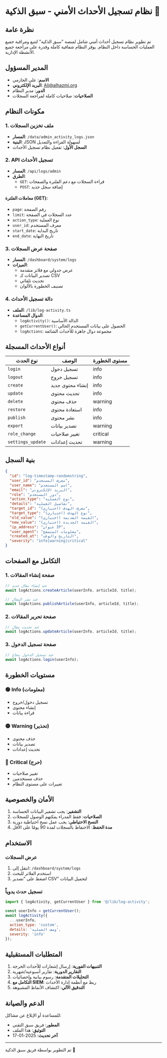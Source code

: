 # نظام تسجيل الأحداث الأمني - سبق الذكية 🔐

## نظرة عامة
تم تطوير نظام تسجيل أحداث أمني شامل لمنصة "سبق الذكية" لتتبع ومراقبة جميع العمليات الحساسة داخل النظام. يوفر النظام شفافية كاملة وقدرة على مراجعة جميع الأنشطة الإدارية.

## المدير المسؤول
- **الاسم**: علي الحازمي
- **البريد الإلكتروني**: Ali@alhazmi.org
- **الدور**: مدير النظام
- **الصلاحيات**: صلاحيات كاملة لمراجعة السجلات

## مكونات النظام

### 1. ملف تخزين السجلات
- **المسار**: `/data/admin_activity_logs.json`
- **البنية**: JSON لسهولة القراءة والتعديل
- **السجل الأول**: تفعيل نظام تسجيل الأحداث

### 2. API تسجيل الأحداث
- **المسار**: `/api/logs/admin`
- **الطرق**:
  - `GET`: قراءة السجلات مع دعم الفلترة والصفحات
  - `POST`: إضافة سجل جديد

#### معاملات الفلترة (GET):
- `page`: رقم الصفحة
- `limit`: عدد السجلات في الصفحة
- `action_type`: نوع العملية
- `user_id`: معرف المستخدم
- `start_date`: تاريخ البداية
- `end_date`: تاريخ النهاية

### 3. صفحة عرض السجلات
- **المسار**: `/dashboard/system/logs`
- **الميزات**:
  - عرض جدولي مع فلاتر متقدمة
  - تصدير البيانات كـ CSV
  - تحديث تلقائي
  - تصنيف الخطورة بالألوان

### 4. دالة تسجيل الأحداث
- **الملف**: `/lib/log-activity.ts`
- **الدوال المساعدة**:
  - `logActivity()`: الدالة الأساسية
  - `getCurrentUser()`: الحصول على بيانات المستخدم الحالي
  - `logActions`: مجموعة دوال جاهزة للأحداث الشائعة

## أنواع الأحداث المسجلة

| نوع الحدث | الوصف | مستوى الخطورة |
|-----------|--------|---------------|
| `login` | تسجيل دخول | info |
| `logout` | تسجيل خروج | info |
| `create` | إنشاء محتوى جديد | info |
| `update` | تحديث محتوى | info |
| `delete` | حذف محتوى | warning |
| `restore` | استعادة محتوى | info |
| `publish` | نشر محتوى | info |
| `export` | تصدير بيانات | warning |
| `role_change` | تغيير صلاحيات | critical |
| `settings_update` | تحديث إعدادات | warning |

## بنية السجل

```json
{
  "id": "log-timestamp-randomstring",
  "user_id": "معرف المستخدم",
  "user_name": "اسم المستخدم",
  "email": "البريد الإلكتروني",
  "role": "دور المستخدم",
  "action_type": "نوع العملية",
  "details": "تفاصيل العملية",
  "target_id": "معرف الهدف (اختياري)",
  "target_type": "نوع الهدف (اختياري)",
  "old_value": "القيمة القديمة (اختياري)",
  "new_value": "القيمة الجديدة (اختياري)",
  "ip_address": "عنوان IP",
  "user_agent": "معلومات المتصفح",
  "created_at": "التاريخ والوقت",
  "severity": "info|warning|critical"
}
```

## التكامل مع الصفحات

### 1. صفحة إنشاء المقالات
```javascript
// عند إنشاء مقال جديد
await logActions.createArticle(userInfo, articleId, title);

// عند نشر المقال
await logActions.publishArticle(userInfo, articleId, title);
```

### 2. صفحة تحرير المقالات
```javascript
// عند تحديث مقال
await logActions.updateArticle(userInfo, articleId, title);
```

### 3. صفحة تسجيل الدخول
```javascript
// عند تسجيل الدخول بنجاح
await logActions.login(userInfo);
```

## مستويات الخطورة

### 🟢 Info (معلومات)
- تسجيل دخول/خروج
- إنشاء محتوى
- قراءة بيانات

### 🟡 Warning (تحذير)
- حذف محتوى
- تصدير بيانات
- تحديث إعدادات

### 🔴 Critical (حرج)
- تغيير صلاحيات
- حذف مستخدمين
- تغييرات على مستوى النظام

## الأمان والخصوصية

1. **التشفير**: يجب تشفير البيانات الحساسة
2. **الصلاحيات**: فقط المدراء يمكنهم الوصول للسجلات
3. **النسخ الاحتياطي**: يجب عمل نسخ احتياطية دورية
4. **مدة الحفظ**: الاحتفاظ بالسجلات لمدة 90 يومًا على الأقل

## الاستخدام

### عرض السجلات
1. انتقل إلى: `/dashboard/system/logs`
2. استخدم الفلاتر للبحث
3. اضغط على "تصدير CSV" لتحميل البيانات

### تسجيل حدث يدوياً
```javascript
import { logActivity, getCurrentUser } from '@/lib/log-activity';

const userInfo = getCurrentUser();
await logActivity({
  ...userInfo,
  action_type: 'custom',
  details: 'وصف العملية',
  severity: 'info'
});
```

## المتطلبات المستقبلية

1. **التنبيهات الفورية**: إرسال إشعارات للأحداث الحرجة
2. **التقارير الدورية**: تقارير أسبوعية/شهرية
3. **التحليلات المتقدمة**: رسوم بيانية وإحصائيات
4. **التكامل مع SIEM**: ربط مع أنظمة إدارة الأحداث
5. **التدقيق الآلي**: اكتشاف الأنماط المشبوهة

## الدعم والصيانة

للمساعدة أو الإبلاغ عن مشاكل:
- **المطور**: فريق سبق التقني
- **التوثيق**: هذا الملف
- **آخر تحديث**: 2025-01-17

---

تم التطوير بواسطة فريق سبق الذكية 🚀 